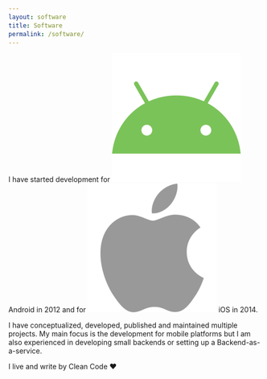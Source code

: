 ```yaml
---
layout: software
title: Software
permalink: /software/
---
```


I have started development for <img src="/assets/images/android.png" class="platform-icon"/> Android in 2012 and for <img src="/assets/images/ios.png" class="platform-icon"/> iOS in 2014. 

I have conceptualized, developed, published and maintained multiple projects. My main focus is the development for mobile platforms but I am also experienced in developing small backends or setting up a Backend-as-a-service.

I live and write by Clean Code ♥